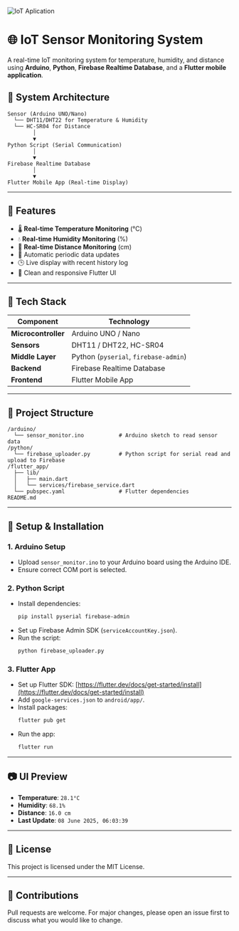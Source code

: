 
![IoT Aplication](https://github.com/user-attachments/assets/2c3a4107-7d13-4c88-a6b4-3e64c2387750)


# 🌐 IoT Sensor Monitoring System

A real-time IoT monitoring system for temperature, humidity, and distance using **Arduino**, **Python**, **Firebase Realtime Database**, and a **Flutter mobile application**.

## 📌 System Architecture

```
Sensor (Arduino UNO/Nano)
  └── DHT11/DHT22 for Temperature & Humidity
  └── HC-SR04 for Distance
        │
        ▼
Python Script (Serial Communication)
        │
        ▼
Firebase Realtime Database
        │
        ▼
Flutter Mobile App (Real-time Display)
```

---

## 🚀 Features

- 🌡️ **Real-time Temperature Monitoring** (°C)
- 💧 **Real-time Humidity Monitoring** (%)
- 📏 **Real-time Distance Monitoring** (cm)
- 🔄 Automatic periodic data updates
- 🕒 Live display with recent history log
- 🔔 Clean and responsive Flutter UI

---

## 🧰 Tech Stack

| Component       | Technology                        |
|------------------|------------------------------------|
| **Microcontroller** | Arduino UNO / Nano               |
| **Sensors**         | DHT11 / DHT22, HC-SR04           |
| **Middle Layer**    | Python (`pyserial`, `firebase-admin`) |
| **Backend**         | Firebase Realtime Database       |
| **Frontend**        | Flutter Mobile App               |

---

## 📁 Project Structure

```
/arduino/
  └── sensor_monitor.ino           # Arduino sketch to read sensor data
/python/
  └── firebase_uploader.py         # Python script for serial read and upload to Firebase
/flutter_app/
  ├── lib/
  │   ├── main.dart
  │   └── services/firebase_service.dart
  └── pubspec.yaml                 # Flutter dependencies
README.md
```

---

## 🔧 Setup & Installation

### 1. Arduino Setup
- Upload `sensor_monitor.ino` to your Arduino board using the Arduino IDE.
- Ensure correct COM port is selected.

### 2. Python Script
- Install dependencies:
  ```bash
  pip install pyserial firebase-admin
  ```
- Set up Firebase Admin SDK (`serviceAccountKey.json`).
- Run the script:
  ```bash
  python firebase_uploader.py
  ```

### 3. Flutter App
- Set up Flutter SDK: [https://flutter.dev/docs/get-started/install](https://flutter.dev/docs/get-started/install)
- Add `google-services.json` to `android/app/`.
- Install packages:
  ```bash
  flutter pub get
  ```
- Run the app:
  ```bash
  flutter run
  ```

---

## 📷 UI Preview

- **Temperature**: `28.1°C`
- **Humidity**: `68.1%`
- **Distance**: `16.0 cm`
- **Last Update**: `08 June 2025, 06:03:39`

---

## 📄 License

This project is licensed under the MIT License.

---

## 🤝 Contributions

Pull requests are welcome. For major changes, please open an issue first to discuss what you would like to change.
